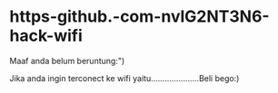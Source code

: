# https-github.-com-nvlG2NT3N6-hack-wifi

Maaf anda belum beruntung:")

Jika anda ingin terconect ke wifi yaitu.....................Beli bego:)
